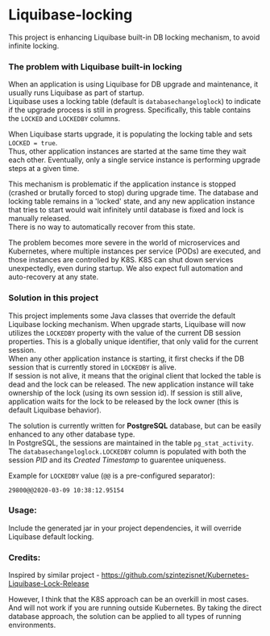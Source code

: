 # Liquibase-locking

This project is enhancing Liquibase built-in DB locking mechanism, to avoid infinite locking.

### The problem with Liquibase built-in locking
When an application is using Liquibase for DB upgrade and maintenance, it usually runs Liquibase as part of startup.  
Liquibase uses a locking table (default is `databasechangeloglock`) to indicate if the upgrade process is still in progress.
Specifically, this table contains the `LOCKED` and `LOCKEDBY` columns.  

When Liquibase starts upgrade, it is populating the locking table and sets `LOCKED = true`.  
Thus, other application instances are started at the same time they wait each other. Eventually, only a single service instance is performing upgrade steps at a given time.    

This mechanism is problematic if the application instance is stopped (crashed or brutally forced to stop) during upgrade time. The database and locking table remains in a 'locked' state, and any new application instance that tries to start would wait infinitely until database is fixed and lock is manually released.  
There is no way to automatically recover from this state.  

The problem becomes more severe in the world of microservices and Kubernetes, where multiple instances per service (PODs) are executed, and those instances are controlled by K8S. K8S can shut down services unexpectedly, even during startup. We also expect full automation and auto-recovery at any state.   
  
### Solution in this project
This project implements some Java classes that override the default Liquibase locking mechanism.
When upgrade starts, Liquibase will now utilizes the `LOCKEDBY` property with the value of the current DB session properties. This is a globally unique identifier, that only valid for the current session.    
When any other application instance is starting, it first checks if the DB session that is currently stored in `LOCKEDBY` is alive.  
If session is not alive, it means that the original client that locked the table is dead and the lock can be released. The new application instance will take ownership of the lock (using its own session id).
If session is still alive, application waits for the lock to be released by the lock owner (this is default Liquibase behavior).  

The solution is currently written for **PostgreSQL** database, but can be easily enhanced to any other database type.  
In PostgreSQL, the sessions are maintained in the table `pg_stat_activity`.
The `databasechangeloglock.LOCKEDBY` column is populated with both the session *PID* and its *Created Timestamp* to guarentee uniqueness.

Example for `LOCKEDBY` value (`@@` is a pre-configured separator): 
```
29800@@2020-03-09 10:38:12.95154
``` 
      

### Usage:
Include the generated jar in your project dependencies, it will override Liquibase default locking.

### Credits:
Inspired by similar project - https://github.com/szintezisnet/Kubernetes-Liquibase-Lock-Release  

However, I think that the K8S approach can be an overkill in most cases. And will not work if you are running outside Kubernetes.
By taking the direct database approach, the solution can be applied to all types of running environments.
